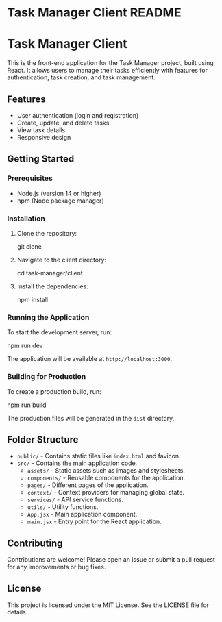 # Task Manager Client README

# Task Manager Client

This is the front-end application for the Task Manager project, built using React. It allows users to manage their tasks efficiently with features for authentication, task creation, and task management.

## Features

- User authentication (login and registration)
- Create, update, and delete tasks
- View task details
- Responsive design

## Getting Started

### Prerequisites

- Node.js (version 14 or higher)
- npm (Node package manager)

### Installation

1. Clone the repository:

   git clone <repository-url>

2. Navigate to the client directory:

   cd task-manager/client

3. Install the dependencies:

   npm install

### Running the Application

To start the development server, run:

npm run dev

The application will be available at `http://localhost:3000`.

### Building for Production

To create a production build, run:

npm run build

The production files will be generated in the `dist` directory.

## Folder Structure

- `public/` - Contains static files like `index.html` and favicon.
- `src/` - Contains the main application code.
  - `assets/` - Static assets such as images and stylesheets.
  - `components/` - Reusable components for the application.
  - `pages/` - Different pages of the application.
  - `context/` - Context providers for managing global state.
  - `services/` - API service functions.
  - `utils/` - Utility functions.
  - `App.jsx` - Main application component.
  - `main.jsx` - Entry point for the React application.

## Contributing

Contributions are welcome! Please open an issue or submit a pull request for any improvements or bug fixes.

## License

This project is licensed under the MIT License. See the LICENSE file for details.